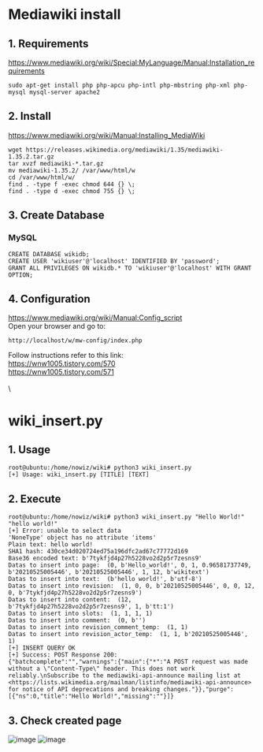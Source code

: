# Mediawiki install
## 1. Requirements
https://www.mediawiki.org/wiki/Special:MyLanguage/Manual:Installation_requirements
```
sudo apt-get install php php-apcu php-intl php-mbstring php-xml php-mysql mysql-server apache2
```

## 2. Install
https://www.mediawiki.org/wiki/Manual:Installing_MediaWiki
```
wget https://releases.wikimedia.org/mediawiki/1.35/mediawiki-1.35.2.tar.gz
tar xvzf mediawiki-*.tar.gz
mv mediawiki-1.35.2/ /var/www/html/w
cd /var/www/html/w/
find . -type f -exec chmod 644 {} \;
find . -type d -exec chmod 755 {} \;
```

## 3. Create Database
### MySQL
```
CREATE DATABASE wikidb;
CREATE USER 'wikiuser'@'localhost' IDENTIFIED BY 'password';
GRANT ALL PRIVILEGES ON wikidb.* TO 'wikiuser'@'localhost' WITH GRANT OPTION;
```

## 4. Configuration
https://www.mediawiki.org/wiki/Manual:Config_script \
Open your browser and go to:
```
http://localhost/w/mw-config/index.php
```

Follow instructions refer to this link: \
https://wnw1005.tistory.com/570 \
https://wnw1005.tistory.com/571
\
\
\
# wiki_insert.py
## 1. Usage
```
root@ubuntu:/home/nowiz/wiki# python3 wiki_insert.py 
[+] Usage: wiki_insert.py [TITLE] [TEXT]
```

## 2. Execute
```
root@ubuntu:/home/nowiz/wiki# python3 wiki_insert.py "Hello World!" "hello world!"
[+] Error: unable to select data
'NoneType' object has no attribute 'items'
Plain text: hello world!
SHA1 hash: 430ce34d020724ed75a196dfc2ad67c77772d169
Base36 encoded text: b'7tykfjd4p27h5228vo2d2p5r7zesns9'
Datas to insert into page:  (0, b'Hello_world!', 0, 1, 0.96581737749, b'20210525005446', b'20210525005446', 1, 12, b'wikitext')
Datas to insert into text:  (b'hello world!', b'utf-8')
Datas to insert into revision:  (1, 0, 0, b'20210525005446', 0, 0, 12, 0, b'7tykfjd4p27h5228vo2d2p5r7zesns9')
Datas to insert into content:  (12, b'7tykfjd4p27h5228vo2d2p5r7zesns9', 1, b'tt:1')
Datas to insert into slots:  (1, 1, 1, 1)
Datas to insert into comment:  (0, b'')
Datas to insert into revision_comment_temp:  (1, 1)
Datas to insert into revision_actor_temp:  (1, 1, b'20210525005446', 1)
[+] INSERT QUERY OK
[+] Success: POST Response 200: 
{"batchcomplete":"","warnings":{"main":{"*":"A POST request was made without a \"Content-Type\" header. This does not work reliably.\nSubscribe to the mediawiki-api-announce mailing list at <https://lists.wikimedia.org/mailman/listinfo/mediawiki-api-announce> for notice of API deprecations and breaking changes."}},"purge":[{"ns":0,"title":"Hello World!","missing":""}]}
```

## 3. Check created page
![image](https://user-images.githubusercontent.com/66773292/119460151-5c2bd100-bd79-11eb-9832-8afc367be6c2.png)
![image](https://user-images.githubusercontent.com/66773292/119460790-00157c80-bd7a-11eb-8d02-f2fa7344242d.png)
